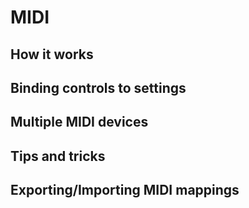 # MIDI

## How it works

## Binding controls to settings

## Multiple MIDI devices

## Tips and tricks

## Exporting/Importing MIDI mappings